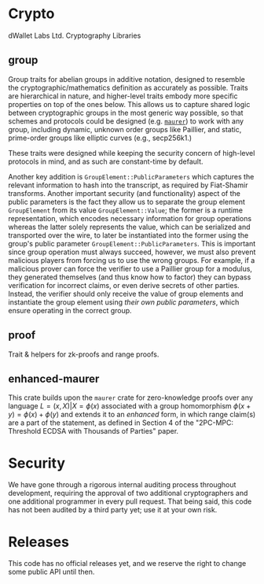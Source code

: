 # Crypto

dWallet Labs Ltd. Cryptography Libraries

## group

Group traits for abelian groups in additive notation, designed to resemble the cryptographic/mathematics definition as
accurately as possible.
Traits are hierarchical in nature, and higher-level traits embody more specific properties on top of the ones below.
This allows us to capture shared logic between cryptographic groups in the most generic way possible, so that schemes
and protocols could be designed (e.g. [`maurer`](https://github.com/dwallet-labs/maurer)) to work with any group,
including dynamic, unknown order groups like Paillier, and static, prime-order groups like elliptic curves (e.g.,
secp256k1.)

These traits were designed while keeping the security concern of high-level protocols in mind, and as such are
constant-time by default.

Another key addition is `GroupElement::PublicParameters` which captures the relevant information to hash into the
transcript, as required by Fiat-Shamir transforms.
Another important security (and functionality) aspect of the public parameters is the fact they allow us to separate the
group element `GroupElement` from its value `GroupElement::Value`; the former is a runtime representation, which encodes
necessary information for group operations whereas
the latter solely represents the value, which can be serialized and transported over the wire, to later be instantiated
into the former using the group's public parameter `GroupElement::PublicParameters`.
This is important since group operation must always succeed, however, we must also prevent malicious players from
forcing us to use the wrong groups.
For example, if a malicious prover can force the verifier to use a Paillier group for a modulus, they generated
themselves (and thus know how to factor) they can
bypass verification for incorrect claims, or even derive secrets of other parties.
Instead, the verifier should only receive the value of group elements and instantiate the group element using *their
own public parameters*, which ensure operating in the correct group.

## proof

Trait & helpers for zk-proofs and range proofs.

## enhanced-maurer

This crate builds upon the `maurer` crate for zero-knowledge proofs over any language $L = {(x, X) | X = \phi(x)}$
associated with a group homomorphism
$\phi(x + y) = \phi(x) + \phi(y)$ and extends it to an _enhanced_ form, in which range claim(s) are a
part of the statement, as defined in Section 4 of the "2PC-MPC: Threshold ECDSA with Thousands of Parties" paper.

# Security

We have gone through a rigorous internal auditing process throughout development, requiring the approval of two
additional cryptographers and one additional programmer in every pull request.
That being said, this code has not been audited by a third party yet; use it at your own risk.

# Releases

This code has no official releases yet, and we reserve the right to change some public API until then.

